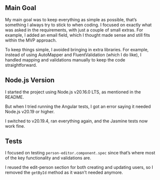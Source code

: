 ## Main Goal

My main goal was to keep everything as simple as possible, that’s something I always try to stick to when coding. I focused on exactly what was asked in the requirements, with just a couple of small extras. For example, I added an email field, which I thought made sense and still fits within the MVP approach.

To keep things simple, I avoided bringing in extra libraries. For example, instead of using AutoMapper and FluentValidation (which I do like), I handled mapping and validations manually to keep the code straightforward.

## Node.js Version

I started the project using Node.js v20.16.0 LTS, as mentioned in the README.

But when I tried running the Angular tests, I got an error saying it needed Node.js v20.19 or higher.

I switched to v20.19.4, ran everything again, and the Jasmine tests now work fine.

## Tests

I focused on testing `person-editor.component.spec` since that’s where most of the key functionality and validations are.

I reused the edit-person section for both creating and updating users, so I removed the `getById` method as it wasn’t needed anymore.
